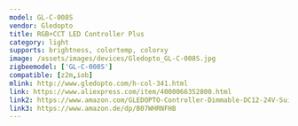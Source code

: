 ```yaml
---
model: GL-C-008S
vendor: Gledopto
title: RGB+CCT LED Controller Plus
category: light
supports: brightness, colortemp, colorxy
image: /assets/images/devices/Gledopto_GL-C-008S.jpg
zigbeemodel: ['GL-C-008S']
compatible: [z2m,iob]
mlink: http://www.gledopto.com/h-col-341.html
link: https://www.aliexpress.com/item/4000066352800.html
link2: https://www.amazon.com/GLEDOPTO-Controller-Dimmable-DC12-24V-Suitable/dp/B081SRJRPZ
link3: https://www.amazon.de/dp/B07WHRNFHB
---
```


